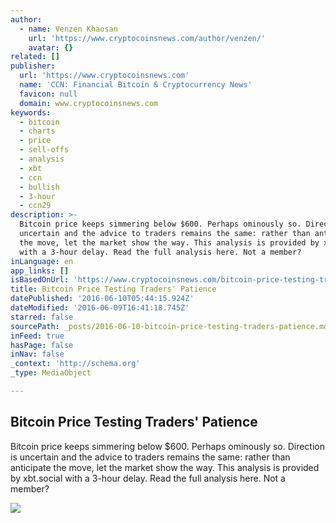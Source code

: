 ```yaml
---
author:
  - name: Venzen Khaosan
    url: 'https://www.cryptocoinsnews.com/author/venzen/'
    avatar: {}
related: []
publisher:
  url: 'https://www.cryptocoinsnews.com'
  name: 'CCN: Financial Bitcoin & Cryptocurrency News'
  favicon: null
  domain: www.cryptocoinsnews.com
keywords:
  - bitcoin
  - charts
  - price
  - sell-offs
  - analysis
  - xbt
  - ccn
  - bullish
  - 3-hour
  - ccn29
description: >-
  Bitcoin price keeps simmering below $600. Perhaps ominously so. Direction is
  uncertain and the advice to traders remains the same: rather than anticipate
  the move, let the market show the way. This analysis is provided by xbt.social
  with a 3-hour delay. Read the full analysis here. Not a member?
inLanguage: en
app_links: []
isBasedOnUrl: 'https://www.cryptocoinsnews.com/bitcoin-price-testing-traders-patience/'
title: Bitcoin Price Testing Traders' Patience
datePublished: '2016-06-10T05:44:15.924Z'
dateModified: '2016-06-09T16:41:18.745Z'
starred: false
sourcePath: _posts/2016-06-10-bitcoin-price-testing-traders-patience.md
inFeed: true
hasPage: false
inNav: false
_context: 'http://schema.org'
_type: MediaObject

---
```

<article style=""><h1>Bitcoin Price Testing Traders' Patience</h1><p>Bitcoin price keeps simmering below $600. Perhaps ominously so. Direction is uncertain and the advice to traders remains the same: rather than anticipate the move, let the market show the way. This analysis is provided by xbt.social with a 3-hour delay. Read the full analysis here. Not a member?</p><img src="https://www.cryptocoinsnews.com/wp-content/uploads/2016/06/Selection_20160609_001.png" /></article>